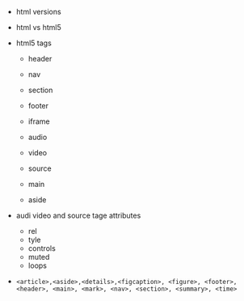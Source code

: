 - html versions
- html vs html5
- html5 tags
    - header
    - nav
    - section 
    - footer 
    - iframe
    - audio
    - video
    - source

    - main 
    - aside

- audi video and source tage attributes
    - rel
    - tyle
    - controls
    - muted
    - loops



- `<article>,<aside>,<details>,<figcaption>, <figure>, <footer>, <header>, <main>, <mark>, <nav>, <section>, <summary>, <time>`

